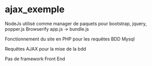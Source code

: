 # ajax_exemple

NodeJs utilisé comme manager de paquets pour bootstrap, jquery, popper.js
Browserify app.js -> bundle.js

Fonctionnement du site en PHP pour les requêtes BDD Mysql

Requêtes AJAX pour la mise de la bdd

Pas de framework Front End
